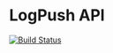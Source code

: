 # LogPush API

[![Build Status](https://travis-ci.org/pLucky-Inc/logpush-api.svg)](https://travis-ci.org/pLucky-Inc/logpush-api)
